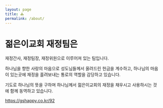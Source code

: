 ```yaml
---
layout: page
title: ⛪️
permalink: /about/
---
```


# 젊은이교회 재정팀은

재정간사, 재정팀장, 재정위원으로 이루어져 있는 팀입니다. 

하나님을 향한 사랑의 마음으로 성도님들께서 올려드린 헌금을 계수하고, 하나님의 마음이 있는곳에 재정을 흘려보내는 통로의 역할을 감당하고 있습니다. 

기도로 하나님의 뜻을 구하며 하나님께서 젊은이교회의 재정을 채우시고 사용하시는 것에 함께 동역하고 있습니다.

https://gshappy.co.kr/92
